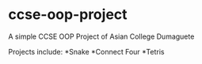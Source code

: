 # ccse-oop-project
A simple CCSE OOP Project of Asian College Dumaguete

Projects include:
*Snake
*Connect Four
*Tetris
